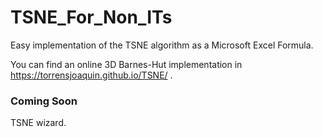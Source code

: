 # TSNE_For_Non_ITs
Easy implementation of the TSNE algorithm as a Microsoft Excel Formula.

You can find an online 3D Barnes-Hut implementation in https://torrensjoaquin.github.io/TSNE/ .  

### Coming Soon
TSNE wizard.  
